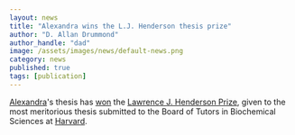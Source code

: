 ```yaml
---
layout: news
title: "Alexandra wins the L.J. Henderson thesis prize"
author: "D. Allan Drummond"
author_handle: "dad"
image: /assets/images/news/default-news.png
category: news
published: true
tags: [publication]
---
```

[Alexandra][1]'s thesis has [won][3] the [Lawrence J. Henderson Prize][2], given to the most meritorious thesis submitted to the Board of Tutors in Biochemical Sciences at [Harvard](http://www.harvard.edu).

[1]: team/alexandra-rojek/
[2]: https://www.mcb.harvard.edu/mcb/news/news-by-tag/lawrence-j-henderson-prize
[3]: https://www.mcb.harvard.edu/mcb/news/news-detail/3806/eleven-undergraduates-receive-thirteen-prizes/